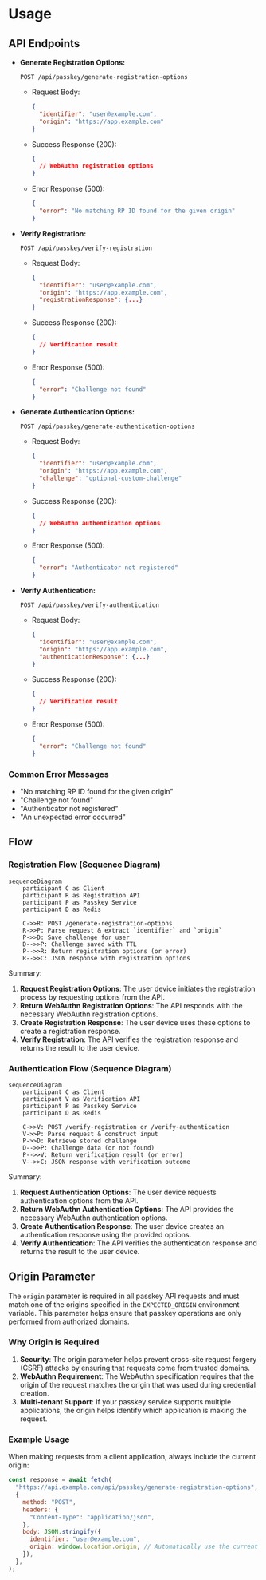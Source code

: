 # Usage

## API Endpoints

- **Generate Registration Options:**

  `POST /api/passkey/generate-registration-options`

  - Request Body:
    ```json
    {
      "identifier": "user@example.com",
      "origin": "https://app.example.com"
    }
    ```
  - Success Response (200):

    ```json
    {
      // WebAuthn registration options
    }
    ```

  - Error Response (500):

    ```json
    {
      "error": "No matching RP ID found for the given origin"
    }
    ```

- **Verify Registration:**

  `POST /api/passkey/verify-registration`

  - Request Body:
    ```json
    {
      "identifier": "user@example.com",
      "origin": "https://app.example.com",
      "registrationResponse": {...}
    }
    ```
  - Success Response (200):

    ```json
    {
      // Verification result
    }
    ```

  - Error Response (500):

    ```json
    {
      "error": "Challenge not found"
    }
    ```

- **Generate Authentication Options:**

  `POST /api/passkey/generate-authentication-options`

  - Request Body:
    ```json
    {
      "identifier": "user@example.com",
      "origin": "https://app.example.com",
      "challenge": "optional-custom-challenge"
    }
    ```
  - Success Response (200):

    ```json
    {
      // WebAuthn authentication options
    }
    ```

  - Error Response (500):

    ```json
    {
      "error": "Authenticator not registered"
    }
    ```

- **Verify Authentication:**

  `POST /api/passkey/verify-authentication`

  - Request Body:
    ```json
    {
      "identifier": "user@example.com",
      "origin": "https://app.example.com",
      "authenticationResponse": {...}
    }
    ```
  - Success Response (200):

    ```json
    {
      // Verification result
    }
    ```

  - Error Response (500):

    ```json
    {
      "error": "Challenge not found"
    }
    ```

### Common Error Messages

- "No matching RP ID found for the given origin"
- "Challenge not found"
- "Authenticator not registered"
- "An unexpected error occurred"

## Flow

### Registration Flow (Sequence Diagram)

```mermaid
sequenceDiagram
    participant C as Client
    participant R as Registration API
    participant P as Passkey Service
    participant D as Redis

    C->>R: POST /generate-registration-options
    R->>P: Parse request & extract `identifier` and `origin`
    P->>D: Save challenge for user
    D-->>P: Challenge saved with TTL
    P-->>R: Return registration options (or error)
    R-->>C: JSON response with registration options
```

Summary:

1. **Request Registration Options**: The user device initiates the registration process by requesting options from the API.
2. **Return WebAuthn Registration Options**: The API responds with the necessary WebAuthn registration options.
3. **Create Registration Response**: The user device uses these options to create a registration response.
4. **Verify Registration**: The API verifies the registration response and returns the result to the user device.

### Authentication Flow (Sequence Diagram)

```mermaid
sequenceDiagram
    participant C as Client
    participant V as Verification API
    participant P as Passkey Service
    participant D as Redis

    C->>V: POST /verify-registration or /verify-authentication
    V->>P: Parse request & construct input
    P->>D: Retrieve stored challenge
    D-->>P: Challenge data (or not found)
    P-->>V: Return verification result (or error)
    V-->>C: JSON response with verification outcome
```

Summary:

1. **Request Authentication Options**: The user device requests authentication options from the API.
2. **Return WebAuthn Authentication Options**: The API provides the necessary WebAuthn authentication options.
3. **Create Authentication Response**: The user device creates an authentication response using the provided options.
4. **Verify Authentication**: The API verifies the authentication response and returns the result to the user device.

## Origin Parameter

The `origin` parameter is required in all passkey API requests and must match one of the origins specified in the `EXPECTED_ORIGIN` environment variable. This parameter helps ensure that passkey operations are only performed from authorized domains.

### Why Origin is Required

1. **Security**: The origin parameter helps prevent cross-site request forgery (CSRF) attacks by ensuring that requests come from trusted domains.
2. **WebAuthn Requirement**: The WebAuthn specification requires that the origin of the request matches the origin that was used during credential creation.
3. **Multi-tenant Support**: If your passkey service supports multiple applications, the origin helps identify which application is making the request.

### Example Usage

When making requests from a client application, always include the current origin:

```javascript
const response = await fetch(
  "https://api.example.com/api/passkey/generate-registration-options",
  {
    method: "POST",
    headers: {
      "Content-Type": "application/json",
    },
    body: JSON.stringify({
      identifier: "user@example.com",
      origin: window.location.origin, // Automatically use the current origin
    }),
  },
);
```

